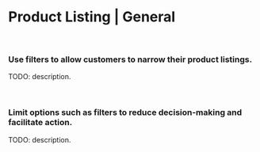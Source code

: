 # Product Listing | General

<br>


### Use filters to allow customers to narrow their product listings.

TODO: description.

<br>


### Limit options such as filters to reduce decision-making and facilitate action.


TODO: description.

<br>

